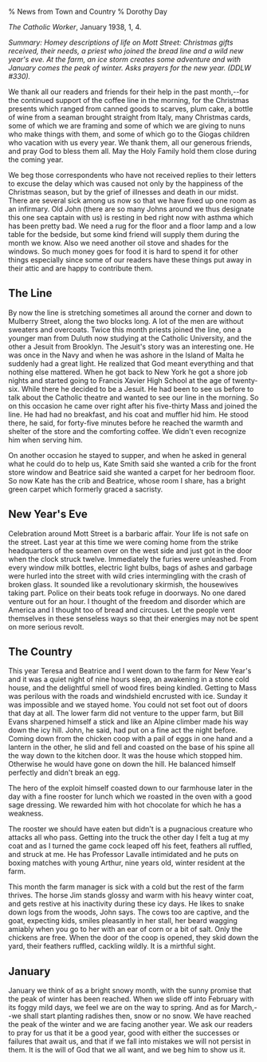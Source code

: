 % News from Town and Country
% Dorothy Day

*The Catholic Worker*, January 1938, 1, 4.

*Summary: Homey descriptions of life on Mott Street: Christmas gifts
received, their needs, a priest who joined the bread line and a wild new
year's eve. At the farm, an ice storm creates some adventure and with
January comes the peak of winter. Asks prayers for the new year. (DDLW
\#330).*

We thank all our readers and friends for their help in the past
month,--for the continued support of the coffee line in the morning, for
the Christmas presents which ranged from canned goods to scarves, plum
cake, a bottle of wine from a seaman brought straight from Italy, many
Christmas cards, some of which we are framing and some of which we are
giving to nuns who make things with them, and some of which go to the
Giogas children who vacation with us every year. We thank them, all our
generous friends, and pray God to bless them all. May the Holy Family
hold them close during the coming year.

We beg those correspondents who have not received replies to their
letters to excuse the delay which was caused not only by the happiness
of the Christmas season, but by the grief of illnesses and death in our
midst. There are several sick among us now so that we have fixed up one
room as an infirmary. Old John (there are so many Johns around we thus
designate this one sea captain with us) is resting in bed right now with
asthma which has been pretty bad. We need a rug for the floor and a
floor lamp and a low table for the bedside, but some kind friend will
supply them during the month we know. Also we need another oil stove and
shades for the windows. So much money goes for food it is hard to spend
it for other things especially since some of our readers have these
things put away in their attic and are happy to contribute them.

The Line
--------

By now the line is stretching sometimes all around the corner and down
to Mulberry Street, along the two blocks long. A lot of the men are
without sweaters and overcoats. Twice this month priests joined the
line, one a younger man from Duluth now studying at the Catholic
University, and the other a Jesuit from Brooklyn. The Jesuit's story was
an interesting one. He was once in the Navy and when he was ashore in
the Island of Malta he suddenly had a great light. He realized that God
meant everything and that nothing else mattered. When he got back to New
York he got a shore job nights and started going to Francis Xavier High
School at the age of twenty-six. While there he decided to be a Jesuit.
He had been to see us before to talk about the Catholic theatre and
wanted to see our line in the morning. So on this occasion he came over
right after his five-thirty Mass and joined the line. He had had no
breakfast, and his coat and muffler hid him. He stood there, he said,
for forty-five minutes before he reached the warmth and shelter of the
store and the comforting coffee. We didn't even recognize him when
serving him.

On another occasion he stayed to supper, and when he asked in general
what he could do to help us, Kate Smith said she wanted a crib for the
front store window and Beatrice said she wanted a carpet for her bedroom
floor. So now Kate has the crib and Beatrice, whose room I share, has a
bright green carpet which formerly graced a sacristy.

New Year's Eve
--------------

Celebration around Mott Street is a barbaric affair. Your life is not
safe on the street. Last year at this time we were coming home from the
strike headquarters of the seamen over on the west side and just got in
the door when the clock struck twelve. Immediately the furies were
unleashed. From every window milk bottles, electric light bulbs, bags of
ashes and garbage were hurled into the street with wild cries
intermingling with the crash of broken glass. It sounded like a
revolutionary skirmish, the housewives taking part. Police on their
beats took refuge in doorways. No one dared venture out for an hour. I
thought of the freedom and disorder which are America and I thought too
of bread and circuses. Let the people vent themselves in these senseless
ways so that their energies may not be spent on more serious revolt.

The Country
-----------

This year Teresa and Beatrice and I went down to the farm for New Year's
and it was a quiet night of nine hours sleep, an awakening in a stone
cold house, and the delightful smell of wood fires being kindled.
Getting to Mass was perilous with the roads and windshield encrusted
with ice. Sunday it was impossible and we stayed home. You could not set
foot out of doors that day at all. The lower farm did not venture to the
upper farm, but Bill Evans sharpened himself a stick and like an Alpine
climber made his way down the icy hill. John, he said, had put on a fine
act the night before. Coming down from the chicken coop with a pail of
eggs in one hand and a lantern in the other, he slid and fell and
coasted on the base of his spine all the way down to the kitchen door.
It was the house which stopped him. Otherwise he would have gone on down
the hill. He balanced himself perfectly and didn't break an egg.

The hero of the exploit himself coasted down to our farmhouse later in
the day with a fine rooster for lunch which we roasted in the oven with
a good sage dressing. We rewarded him with hot chocolate for which he
has a weakness.

The rooster we should have eaten but didn't is a pugnacious creature who
attacks all who pass. Getting into the truck the other day I felt a tug
at my coat and as I turned the game cock leaped off his feet, feathers
all ruffled, and struck at me. He has Professor Lavalle intimidated and
he puts on boxing matches with young Arthur, nine years old, winter
resident at the farm.

This month the farm manager is sick with a cold but the rest of the farm
thrives. The horse Jim stands glossy and warm with his heavy winter
coat, and gets restive at his inactivity during these icy days. He likes
to snake down logs from the woods, John says. The cows too are captive,
and the goat, expecting kids, smiles pleasantly in her stall, her beard
wagging amiably when you go to her with an ear of corn or a bit of salt.
Only the chickens are free. When the door of the coop is opened, they
skid down the yard, their feathers ruffled, cackling wildly. It is a
mirthful sight.

January
-------

January we think of as a bright snowy month, with the sunny promise that
the peak of winter has been reached. When we slide off into February
with its foggy mild days, we feel we are on the way to spring. And as
for March,--we shall start planting radishes then, snow or no snow. We
have reached the peak of the winter and we are facing another year. We
ask our readers to pray for us that it be a good year, good with either
the successes or failures that await us, and that if we fall into
mistakes we will not persist in them. It is the will of God that we all
want, and we beg him to show us it.

